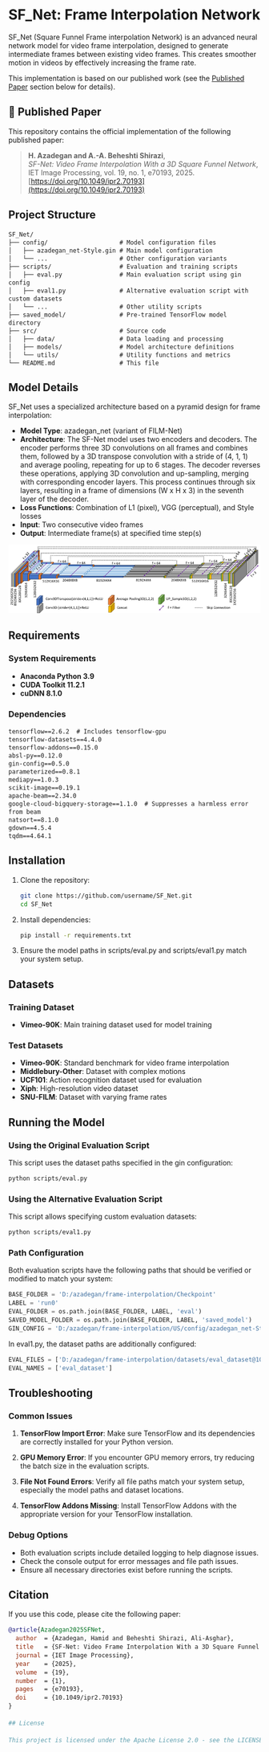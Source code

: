 # SF_Net: Frame Interpolation Network

SF_Net (Square Funnel Frame interpolation Network) is an advanced neural network model for video frame interpolation, designed to generate intermediate frames between existing video frames. This creates smoother motion in videos by effectively increasing the frame rate.

This implementation is based on our published work (see the [Published Paper](#-published-paper) section below for details).

## 📄 Published Paper

This repository contains the official implementation of the following published paper:

> **H. Azadegan and A.-A. Beheshti Shirazi**,  
> *SF-Net: Video Frame Interpolation With a 3D Square Funnel Network*,  
> IET Image Processing, vol. 19, no. 1, e70193, 2025.  
> [https://doi.org/10.1049/ipr2.70193](https://doi.org/10.1049/ipr2.70193)




## Project Structure

```
SF_Net/
├── config/                    # Model configuration files
│   ├── azadegan_net-Style.gin # Main model configuration
│   └── ...                    # Other configuration variants
├── scripts/                   # Evaluation and training scripts
│   ├── eval.py                # Main evaluation script using gin config
│   ├── eval1.py               # Alternative evaluation script with custom datasets
│   └── ...                    # Other utility scripts
├── saved_model/               # Pre-trained TensorFlow model directory
├── src/                       # Source code
│   ├── data/                  # Data loading and processing
│   ├── models/                # Model architecture definitions
│   └── utils/                 # Utility functions and metrics
└── README.md                  # This file
```

## Model Details

SF_Net uses a specialized architecture based on a pyramid design for frame interpolation:

- **Model Type**: azadegan_net (variant of FILM-Net)
- **Architecture**: The SF-Net model uses two encoders and decoders. The encoder performs three 3D convolutions on all frames and combines them, followed by a 3D transpose convolution with a stride of (4, 1, 1) and average pooling, repeating for up to 6 stages. The decoder reverses these operations, applying 3D convolution and up-sampling, merging with corresponding encoder layers. This process continues through six layers, resulting in a frame of dimensions (W x H x 3) in the seventh layer of the decoder.
- **Loss Functions**: Combination of L1 (pixel), VGG (perceptual), and Style losses
- **Input**: Two consecutive video frames
- **Output**: Intermediate frame(s) at specified time step(s)

![SF-Net Structure](image.jpg)

## Requirements

### System Requirements

- **Anaconda Python 3.9**
- **CUDA Toolkit 11.2.1**
- **cuDNN 8.1.0**

### Dependencies

```
tensorflow==2.6.2  # Includes tensorflow-gpu
tensorflow-datasets==4.4.0
tensorflow-addons==0.15.0
absl-py==0.12.0
gin-config==0.5.0
parameterized==0.8.1
mediapy==1.0.3
scikit-image==0.19.1
apache-beam==2.34.0
google-cloud-bigquery-storage==1.1.0  # Suppresses a harmless error from beam
natsort==8.1.0
gdown==4.5.4
tqdm==4.64.1
```

## Installation

1. Clone the repository:
   ```bash
   git clone https://github.com/username/SF_Net.git
   cd SF_Net
   ```

2. Install dependencies:
   ```bash
   pip install -r requirements.txt
   ```

3. Ensure the model paths in scripts/eval.py and scripts/eval1.py match your system setup.

## Datasets

### Training Dataset

- **Vimeo-90K**: Main training dataset used for model training

### Test Datasets

- **Vimeo-90K**: Standard benchmark for video frame interpolation
- **Middlebury-Other**: Dataset with complex motions
- **UCF101**: Action recognition dataset used for evaluation
- **Xiph**: High-resolution video dataset
- **SNU-FILM**: Dataset with varying frame rates

## Running the Model

### Using the Original Evaluation Script

This script uses the dataset paths specified in the gin configuration:

```bash
python scripts/eval.py
```

### Using the Alternative Evaluation Script

This script allows specifying custom evaluation datasets:

```bash
python scripts/eval1.py
```

### Path Configuration

Both evaluation scripts have the following paths that should be verified or modified to match your system:

```python
BASE_FOLDER = 'D:/azadegan/frame-interpolation/Checkpoint'
LABEL = 'run0'
EVAL_FOLDER = os.path.join(BASE_FOLDER, LABEL, 'eval')
SAVED_MODEL_FOLDER = os.path.join(BASE_FOLDER, LABEL, 'saved_model')
GIN_CONFIG = 'D:/azadegan/frame-interpolation/US/config/azadegan_net-Style.gin'
```

In eval1.py, the dataset paths are additionally configured:

```python
EVAL_FILES = ['D:/azadegan/frame-interpolation/datasets/eval_dataset@10']
EVAL_NAMES = ['eval_dataset']
```

## Troubleshooting

### Common Issues

1. **TensorFlow Import Error**: Make sure TensorFlow and its dependencies are correctly installed for your Python version.

2. **GPU Memory Error**: If you encounter GPU memory errors, try reducing the batch size in the evaluation scripts.

3. **File Not Found Errors**: Verify all file paths match your system setup, especially the model paths and dataset locations.

4. **TensorFlow Addons Missing**: Install TensorFlow Addons with the appropriate version for your TensorFlow installation.

### Debug Options

- Both evaluation scripts include detailed logging to help diagnose issues.
- Check the console output for error messages and file path issues.
- Ensure all necessary directories exist before running the scripts.

## Citation
If you use this code, please cite the following paper:

```bibtex
@article{Azadegan2025SFNet,
  author  = {Azadegan, Hamid and Beheshti Shirazi, Ali-Asghar},
  title   = {SF-Net: Video Frame Interpolation With a 3D Square Funnel Network},
  journal = {IET Image Processing},
  year    = {2025},
  volume  = {19},
  number  = {1},
  pages   = {e70193},
  doi     = {10.1049/ipr2.70193}
}

## License

This project is licensed under the Apache License 2.0 - see the LICENSE file for details.

